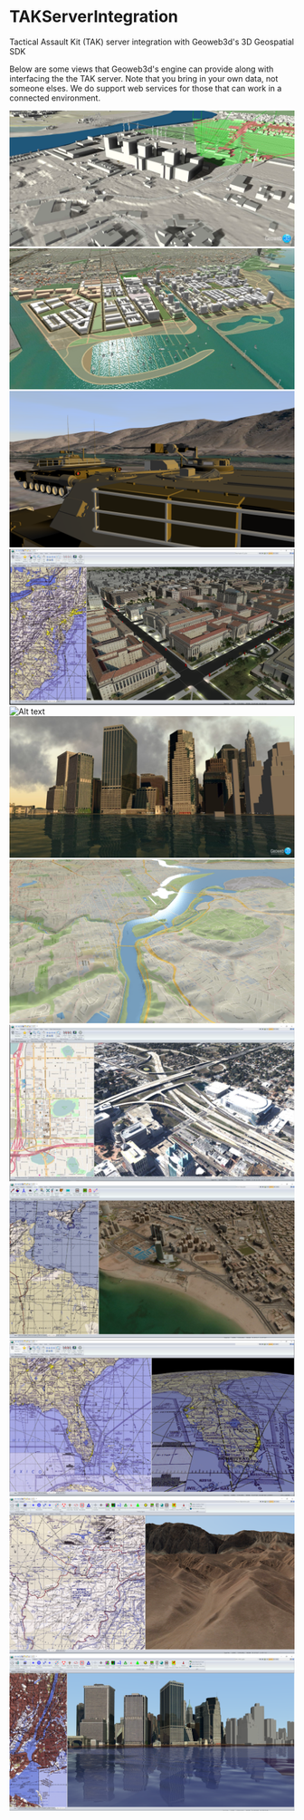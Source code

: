 # TAKServerIntegration
  Tactical Assault Kit (TAK) server integration with Geoweb3d's 3D Geospatial SDK 

Below are some views that Geoweb3d's engine can provide along with interfacing the the TAK server.  Note that you bring in your own data, not someone elses.  We do support web services for those that can work in a connected environment. 

![Alt text](https://github.com/Geoweb3d/TAKServerIntegration/blob/main/screenshots/iraq.PNG)
![Alt text](https://github.com/Geoweb3d/TAKServerIntegration/blob/main/screenshots/chicago.PNG)
![Alt text](https://github.com/Geoweb3d/TAKServerIntegration/blob/main/screenshots/M%26S.PNG)
![Alt text](https://github.com/Geoweb3d/TAKServerIntegration/blob/main/screenshots/dc%201.PNG)
![Alt text](https://github.com/Geoweb3d/TAKServerIntegration/blob/main/screenshots/dc.PNG)
![Alt text](https://github.com/Geoweb3d/TAKServerIntegration/blob/main/screenshots/ny.PNG)
![Alt text](https://github.com/Geoweb3d/TAKServerIntegration/blob/main/screenshots/thematic.PNG)
![Alt text](https://github.com/Geoweb3d/TAKServerIntegration/blob/main/screenshots/xplan1.PNG)
![Alt text](https://github.com/Geoweb3d/TAKServerIntegration/blob/main/screenshots/xplan2.PNG)
![Alt text](https://github.com/Geoweb3d/TAKServerIntegration/blob/main/screenshots/xplan3.PNG)
![Alt text](https://github.com/Geoweb3d/TAKServerIntegration/blob/main/screenshots/xplan4.PNG)
![Alt text](https://github.com/Geoweb3d/TAKServerIntegration/blob/main/screenshots/xplan5.PNG)
